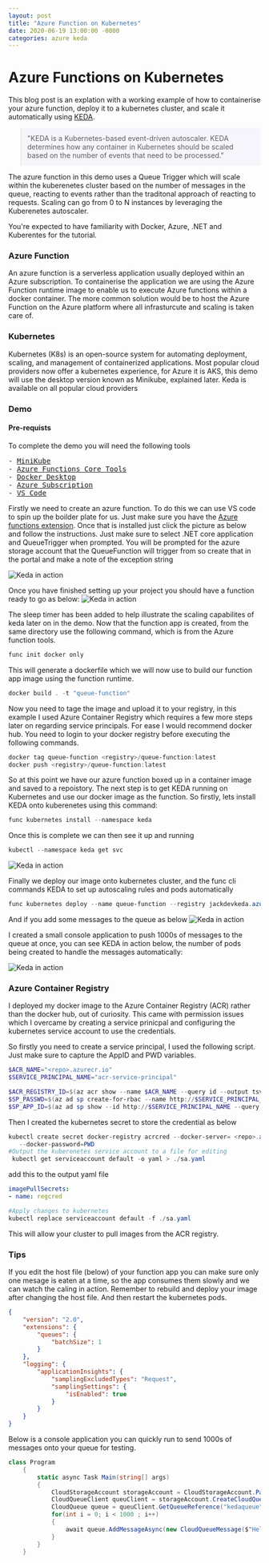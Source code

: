 ```yaml
---
layout: post
title: "Azure Function on Kubernetes"
date: 2020-06-19 13:00:00 -0000
categories: azure keda
---
```

<h1>Azure Functions on Kubernetes</h1>

This blog post is an explation with a working example of how to containerise your azure function, deploy it to a kubernetes cluster, and scale it automatically using <a href="https://keda.sh/">KEDA</a>. 
<blockquote style="background: #f5f5fb;padding:12px;"> "KEDA is a Kubernetes-based event-driven autoscaler. KEDA determines how any container in Kubernetes should be scaled based on the number of events that need to be processed." </blockquote>
The azure function in this demo uses a Queue Trigger which will scale within the kuberenetes cluster based on the number of messages in the queue, reacting to events rather than the traditonal approach of reacting to requests. Scaling can go from 0 to N instances by leveraging the Kuberenetes autoscaler.

You're expected to have familiarity with Docker, Azure, .NET and Kuberentes for the tutorial.

<h3>Azure Function</h3>
An azure function is a serverless application usually deployed within an Azure subscription. To containerise the application we are using the Azure Function runtime image to enable us to execute Azure functions within a docker container. The more common solution would be to host the Azure Function on the Azure platform where all infrasturcute and scaling is taken care of.
 
<h3>Kubernetes</h3>
Kubernetes (K8s) is an open-source system for automating deployment, scaling, and management of containerized applications.
Most popular cloud providers now offer a kubernetes experience, for Azure it is AKS, this demo will use the desktop version known as Minikube, explained later. Keda is available on all popular cloud providers 

<h3>Demo</h3> 
<h4>Pre-requists</h4>
To complete the demo you will need the following tools
<div class="highlight"><pre class="highlight">
<span class="p">-</span> <a href="https://kubernetes.io/docs/tasks/tools/install-minikube/">MiniKube</a>
<span class="p">-</span> <a href="https://docs.microsoft.com/en-us/azure/azure-functions/functions-run-local?tabs=windows%2Ccsharp%2Cbash">Azure Functions Core Tools</a>
<span class="p">-</span> <a href="https://docs.docker.com/docker-for-windows/install/">Docker Desktop</a>
<span class="p">-</span> <a href="https://azure.microsoft.com/en-gb/free/">Azure Subscription</a>
<span class="p">-</span> <a href="https://code.visualstudio.com/">VS Code</a>
</pre></div>

Firstly we need to create an azure function. To do this we can use VS code to spin up the boilder plate for us. Just make sure you have the 
<a href="https://marketplace.visualstudio.com/items?itemName=ms-azuretools.vscode-azurefunctions">Azure functions extension</a>. Once that is installed just click the picture as below and follow the instructions. Just make sure to select .NET core application and QueueTrigger when prompted.
You will be prompted for the azure storage account that the QueueFunction will trigger from so create that in the portal and make a note of the exception string

![Keda in action](/images/createNewProject.png)

Once you have finished setting up your project you should have a function ready to go as below:
![Keda in action](/images/func.cs.png)

The sleep timer has been added to help illustrate the scaling capabilites of keda later on in the demo. 
Now that the function app is created, from the same directory use the following command, which is from the Azure function tools.

```powershell
func init docker only 
```

This will generate a dockerfile which we will now use to build our function app image using the function runtime.
```powershell
docker build . -t "queue-function"  
```
Now you need to tage the image and upload it to your registry, in this example I used Azure Container Registry which requires a few more steps later on regarding service principals. For ease I would recommend docker hub. You need to login to your docker registry before executing the following commands.

```powershell
docker tag queue-function <registry>/queue-function:latest 
docker push <registry>/queue-function:latest
```

So at this point we have our azure function boxed up in a container image and saved to a repoistory. The next step is to get KEDA running on Kubernetes and use our docker image as the function. So firstly, lets install KEDA onto kuberenetes using this command:

```powershell
func kubernetes install --namespace keda
```
Once this is complete we can then see it up and running
```powershell
kubectl --namespace keda get svc
```
![Keda in action](/images/k8_get_Svc.png)

Finally we deploy our image onto kubernetes cluster, and the func cli commands KEDA to set up autoscaling rules and pods automatically 
```powershell
func kubernetes deploy --name queue-function --registry jackdevkeda.azurecr.io  
```
And if you add some messages to the queue as below
![Keda in action](/images/queue.png)

I created a small console application to push 1000s of messages to the queue at once, you can see KEDA in action below, the number of pods being created to handle the messages automatically:

![Keda in action](/images/keda_in_Action.gif)

<h3>Azure Container Registry</h3>
I deployed my docker image to the Azure Container Registry (ACR) rather than the docker hub, out of curiosity. This came with permission issues which I overcame by creating a service prinicpal and configuring the kubernetes service account to use the credentials.

So firstly you need to create a service principal, I used the following script. Just make sure to capture the AppID and PWD variables.
```powershell
$ACR_NAME="<repo>.azurecr.io"
$SERVICE_PRINCIPAL_NAME="acr-service-principal"

$ACR_REGISTRY_ID=$(az acr show --name $ACR_NAME --query id --output tsv)
$SP_PASSWD=$(az ad sp create-for-rbac --name http://$SERVICE_PRINCIPAL_NAME --scopes $ACR_REGISTRY_ID --role acrpull --query password --output tsv)
$SP_APP_ID=$(az ad sp show --id http://$SERVICE_PRINCIPAL_NAME --query appId --output tsv)

```
Then I created the kubernetes secret to store the credential as below 
```powershell 
kubectl create secret docker-registry acrcred --docker-server= <repo>.azurecr.io  --docker-username=AppID
   --docker-password=PWD
#Output the kuberenetes service account to a file for editing
 kubectl get serviceaccount default -o yaml > ./sa.yaml
```
add this to the output yaml file

```yaml
imagePullSecrets:
- name: regcred
```
```powershell
#Apply changes to kubernetes 
kubectl replace serviceaccount default -f ./sa.yaml
```
This will allow your cluster to pull images from the ACR registry.

<h3>Tips</h3>
If you edit the host file (below) of your function app you can make sure only one mesage is eaten at a time, so the app consumes them slowly and we can watch the caling in action. Remember to rebuild and deploy your image after changing the host file. And then restart the kubernetes pods.

```json
{
    "version": "2.0",
    "extensions": {
        "queues": {
            "batchSize": 1
        }
    },
    "logging": {
        "applicationInsights": {
            "samplingExcludedTypes": "Request",
            "samplingSettings": {
                "isEnabled": true
            }
        }
    }
}
``` 
Below is a console application you can quickly run to send 1000s of messages onto your queue for testing.
```c#
class Program
    {
        static async Task Main(string[] args)
        {
            CloudStorageAccount storageAccount = CloudStorageAccount.Parse("string");
            CloudQueueClient queuClient = storageAccount.CreateCloudQueueClient();
            CloudQueue queue = queuClient.GetQueueReference("kedaqueue");
            for(int i = 0; i < 1000 ; i++)
            {
                await queue.AddMessageAsync(new CloudQueueMessage($"Hello for the {i}  time"));
            } 
        }
    }
```